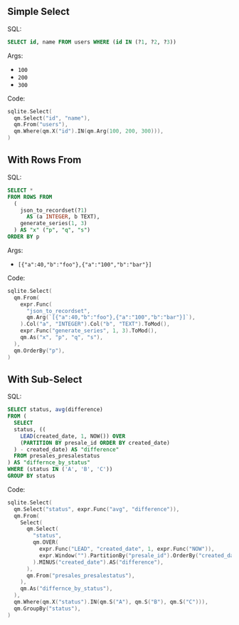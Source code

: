 ## Simple Select

SQL:

```sql
SELECT id, name FROM users WHERE (id IN (?1, ?2, ?3))
```

Args:

* `100`
* `200`
* `300`

Code:

```go
sqlite.Select(
  qm.Select("id", "name"),
  qm.From("users"),
  qm.Where(qm.X("id").IN(qm.Arg(100, 200, 300))),
)
```

## With Rows From

SQL:

```sql
SELECT *
FROM ROWS FROM
  (
    json_to_recordset(?1)
      AS (a INTEGER, b TEXT),
    generate_series(1, 3)
  ) AS "x" ("p", "q", "s")
ORDER BY p
```

Args:

* ``[{"a":40,"b":"foo"},{"a":"100","b":"bar"}]``

Code:

```go
sqlite.Select(
  qm.From(
    expr.Func(
      "json_to_recordset",
      qm.Arg(`[{"a":40,"b":"foo"},{"a":"100","b":"bar"}]`),
    ).Col("a", "INTEGER").Col("b", "TEXT").ToMod(),
    expr.Func("generate_series", 1, 3).ToMod(),
    qm.As("x", "p", "q", "s"),
  ),
  qm.OrderBy("p"),
)
```

## With Sub-Select

SQL:

```sql
SELECT status, avg(difference)
FROM (
  SELECT
  status, ((
    LEAD(created_date, 1, NOW()) OVER
    (PARTITION BY presale_id ORDER BY created_date)
  ) - created_date) AS "difference"
  FROM presales_presalestatus
) AS "differnce_by_status"
WHERE (status IN ('A', 'B', 'C'))
GROUP BY status
```

Code:

```go
sqlite.Select(
  qm.Select("status", expr.Func("avg", "difference")),
  qm.From(
    Select(
      qm.Select(
        "status",
        qm.OVER(
          expr.Func("LEAD", "created_date", 1, expr.Func("NOW")),
          expr.Window("").PartitionBy("presale_id").OrderBy("created_date"),
        ).MINUS("created_date").AS("difference"),
      ),
      qm.From("presales_presalestatus"),
    ),
    qm.As("differnce_by_status"),
  ),
  qm.Where(qm.X("status").IN(qm.S("A"), qm.S("B"), qm.S("C"))),
  qm.GroupBy("status"),
)
```
